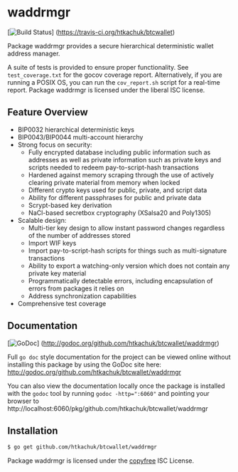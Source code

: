 waddrmgr
========

[![Build Status](https://travis-ci.org/htkachuk/btcwallet.png?branch=master)]
(https://travis-ci.org/htkachuk/btcwallet)

Package waddrmgr provides a secure hierarchical deterministic wallet address
manager.

A suite of tests is provided to ensure proper functionality.  See
`test_coverage.txt` for the gocov coverage report.  Alternatively, if you are
running a POSIX OS, you can run the `cov_report.sh` script for a real-time
report.  Package waddrmgr is licensed under the liberal ISC license.

## Feature Overview

- BIP0032 hierarchical deterministic keys
- BIP0043/BIP0044 multi-account hierarchy
- Strong focus on security:
  - Fully encrypted database including public information such as addresses as
    well as private information such as private keys and scripts needed to
    redeem pay-to-script-hash transactions
  - Hardened against memory scraping through the use of actively clearing
    private material from memory when locked
  - Different crypto keys used for public, private, and script data
  - Ability for different passphrases for public and private data
  - Scrypt-based key derivation
  - NaCl-based secretbox cryptography (XSalsa20 and Poly1305)
- Scalable design:
  - Multi-tier key design to allow instant password changes regardless of the
    number of addresses stored
  - Import WIF keys
  - Import pay-to-script-hash scripts for things such as multi-signature
    transactions
  - Ability to export a watching-only version which does not contain any private
    key material
  - Programmatically detectable errors, including encapsulation of errors from
    packages it relies on
  - Address synchronization capabilities
- Comprehensive test coverage

## Documentation

[![GoDoc](https://godoc.org/github.com/htkachuk/btcwallet/waddrmgr?status.png)]
(http://godoc.org/github.com/htkachuk/btcwallet/waddrmgr)

Full `go doc` style documentation for the project can be viewed online without
installing this package by using the GoDoc site here:
http://godoc.org/github.com/htkachuk/btcwallet/waddrmgr

You can also view the documentation locally once the package is installed with
the `godoc` tool by running `godoc -http=":6060"` and pointing your browser to
http://localhost:6060/pkg/github.com/htkachuk/btcwallet/waddrmgr

## Installation

```bash
$ go get github.com/htkachuk/btcwallet/waddrmgr
```

Package waddrmgr is licensed under the [copyfree](http://copyfree.org) ISC
License.
